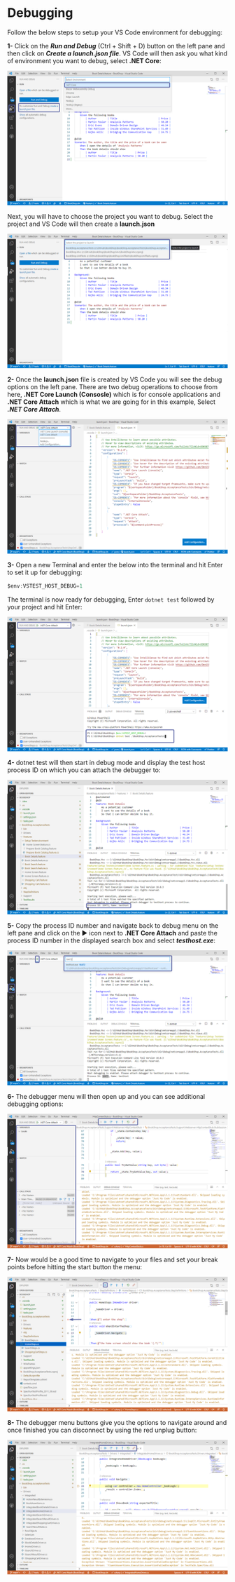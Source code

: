 # Debugging

Follow the below steps to setup your VS Code environment for debugging:

**1-** Click on the ***Run and Debug*** (Ctrl + Shift + D) button on the left pane and then click on ***Create a launch.json file***. VS Code will then ask you what kind of environment you want to debug, select **.NET Core**:

![vscodelaunch](../_static/images/vscodelaunch.png)

Next, you will have to choose the project you want to debug. Select the project and VS Code will then create a **launch.json**

![launchproject](../_static/images/launchproject.png)

**2-** Once the **launch.json** file is created by VS Code you will see the debug options on the left pane. There are two debug operations to choose from here, **.NET Core Launch (Consosle)** which is for console applications and **.NET Core Attach** which is what we are going for in this example, Select ***.NET Core Attach***.

![vscodelaunch](../_static/images/rundebug.png)

**3-** Open a new Terminal and enter the below into the terminal and hit Enter to set it up for debugging:

``` csharp
$env:VSTEST_HOST_DEBUG=1
```

The terminal is now ready for debugging, Enter `dotnet test` followed by your project and hit Enter:

![debugterminal](../_static/images/debugterminal.png)

**4-** dotnet test will then start in debug mode and display the test host process ID on which you can attach the debugger to:

![debuggerprocessID](../_static/images/debugattach.png)

**5-** Copy the process ID number and navigate back to debug menu on the left pane and click on the ▶ icon next to **.NET Core Attach** and paste the process ID number in the displayed search box and select ***testhost.exe***:

![processID](../_static/images/processid.png)

**6-** The debugger menu will then open up and you can see additional debugging options:

![debugtools](../_static/images/debugtools.png)

**7-** Now would be a good time to navigate to your files and set your break points before hitting the start button the menu:

![breakpoint](../_static/images/breakpoint.png)

**8-** The debugger menu buttons give you the options to navigate around and once finished you can disconnect by using the red unplug button:

![navigations](../_static/images/navigations.png)

